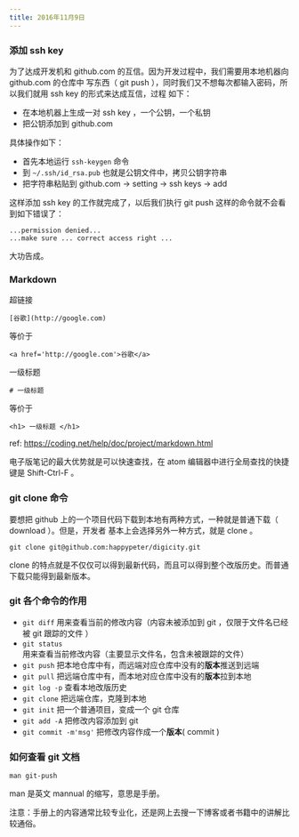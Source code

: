 ```yaml
---
title: 2016年11月9日
---
```


### 添加 ssh key

为了达成开发机和 github.com 的互信。因为开发过程中，我们需要用本地机器向 github.com 的仓库中
写东西（ git push ），同时我们又不想每次都输入密码，所以我们就用 ssh key 的形式来达成互信，过程
如下：

- 在本地机器上生成一对 ssh key ，一个公钥，一个私钥
- 把公钥添加到 github.com

具体操作如下：

- 首先本地运行 `ssh-keygen` 命令
- 到 `~/.ssh/id_rsa.pub` 也就是公钥文件中，拷贝公钥字符串
- 把字符串粘贴到 github.com -> setting -> ssh keys -> add

这样添加 ssh key 的工作就完成了，以后我们执行 git push 这样的命令就不会看到如下错误了：

```
...permission denied...
...make sure ... correct access right ...
```

大功告成。


### Markdown

超链接

```
[谷歌](http://google.com)
```

等价于

```
<a href='http://google.com'>谷歌</a>
```

一级标题

```
# 一级标题
```

等价于

```
<h1> 一级标题 </h1>
```

ref: https://coding.net/help/doc/project/markdown.html

电子版笔记的最大优势就是可以快速查找，在 atom 编辑器中进行全局查找的快捷键是 Shift-Ctrl-F 。


### git clone 命令


要想把 github 上的一个项目代码下载到本地有两种方式，一种就是普通下载（ download ）。但是，开发者
基本上会选择另外一种方式，就是 clone 。

```
git clone git@github.com:happypeter/digicity.git
```

clone 的特点就是不仅仅可以得到最新代码，而且可以得到整个改版历史。而普通下载只能得到最新版本。


### git 各个命令的作用


- `git diff` 用来查看当前的修改内容（内容未被添加到 git ，仅限于文件名已经被 git 跟踪的文件 ）
- `git status` 用来查看当前修改内容（主要显示文件名，包含未被跟踪的文件）
- `git push` 把本地仓库中有，而远端对应仓库中没有的**版本**推送到远端
- `git pull` 把远端仓库中有，而本地对应仓库中没有的**版本**拉到本地
- `git log -p` 查看本地改版历史
- `git clone` 把远端仓库，克隆到本地
- `git init` 把一个普通项目，变成一个 git 仓库
- `git add -A` 把修改内容添加到 git
- `git commit -m'msg'` 把修改内容作成一个**版本**( commit )


### 如何查看 git 文档

```
man git-push
```

man 是英文 mannual 的缩写，意思是手册。

注意：手册上的内容通常比较专业化，还是网上去搜一下博客或者书籍中的讲解比较通俗。
